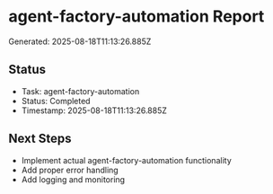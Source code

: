 # agent-factory-automation Report

Generated: 2025-08-18T11:13:26.885Z

## Status
- Task: agent-factory-automation
- Status: Completed
- Timestamp: 2025-08-18T11:13:26.885Z

## Next Steps
- Implement actual agent-factory-automation functionality
- Add proper error handling
- Add logging and monitoring
